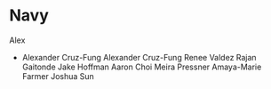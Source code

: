 # Navy

 Alex
+ Alexander Cruz-Fung
Alexander Cruz-Fung
Renee Valdez
Rajan Gaitonde
Jake Hoffman
Aaron Choi
Meira Pressner
Amaya-Marie Farmer
Joshua Sun

